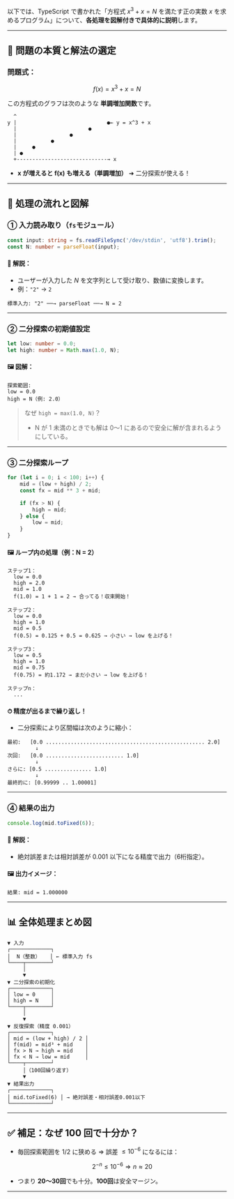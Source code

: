以下では、TypeScript で書かれた「方程式 $x^3 + x = N$ を満たす正の実数 $x$ を求めるプログラム」について、**各処理を図解付きで具体的に説明**します。

---

## 🧠 問題の本質と解法の選定

### 問題式：

$$
f(x) = x^3 + x = N
$$

この方程式のグラフは次のような **単調増加関数**です。

```
  ^
y |                             ●← y = x^3 + x
  |                       ●
  |                 ●
  |           ●
  |     ●
  | ●
  +-----------------------------→ x
```

* **x が増えると f(x) も増える（単調増加）** ➜ 二分探索が使える！

---

## 🔧 処理の流れと図解

### ① 入力読み取り（`fs`モジュール）

```ts
const input: string = fs.readFileSync('/dev/stdin', 'utf8').trim();
const N: number = parseFloat(input);
```

#### 🔎 解説：

* ユーザーが入力した $N$ を文字列として受け取り、数値に変換します。
* 例：`"2"` → `2`

```
標準入力: "2" ──→ parseFloat ──→ N = 2
```

---

### ② 二分探索の初期値設定

```ts
let low: number = 0.0;
let high: number = Math.max(1.0, N);
```

#### 🖼 図解：

```
探索範囲:
low = 0.0
high = N（例: 2.0）
```

> なぜ `high = max(1.0, N)`？
>
> * N が 1 未満のときでも解は 0〜1 にあるので安全に解が含まれるようにしている。

---

### ③ 二分探索ループ

```ts
for (let i = 0; i < 100; i++) {
    mid = (low + high) / 2;
    const fx = mid ** 3 + mid;

    if (fx > N) {
        high = mid;
    } else {
        low = mid;
    }
}
```

#### 🖼 ループ内の処理（例：N = 2）

```
ステップ1：
  low = 0.0
  high = 2.0
  mid = 1.0
  f(1.0) = 1 + 1 = 2 → 合ってる！収束開始！

ステップ2：
  low = 0.0
  high = 1.0
  mid = 0.5
  f(0.5) = 0.125 + 0.5 = 0.625 → 小さい → low を上げる！

ステップ3：
  low = 0.5
  high = 1.0
  mid = 0.75
  f(0.75) = 約1.172 → まだ小さい → low を上げる！

ステップn：
  ...
```

#### ⏱ 精度が出るまで繰り返し！

* 二分探索により区間幅は次のように縮小：

```
最初:   [0.0 ................................................... 2.0]
         ↓
次回:   [0.0 ......................... 1.0]
         ↓
さらに: [0.5 ............... 1.0]
         ↓
最終的に: [0.99999 .. 1.00001]
```

---

### ④ 結果の出力

```ts
console.log(mid.toFixed(6));
```

#### 🔎 解説：

* 絶対誤差または相対誤差が 0.001 以下になる精度で出力（6桁指定）。

#### 🖼 出力イメージ：

```
結果: mid = 1.000000
```

---

## 📊 全体処理まとめ図

```
▼ 入力
┌─────────────┐
│  N（整数）   │ ← 標準入力 fs
└────┬────────┘
     │
     ▼
▼ 二分探索の初期化
┌─────────────┐
│ low = 0     │
│ high = N    │
└────┬────────┘
     │
     ▼
▼ 反復探索（精度 0.001）
┌─────────────┐
│ mid = (low + high) / 2 │
│ f(mid) = mid³ + mid    │
│ fx > N → high = mid    │
│ fx < N → low = mid     │
└────┬────────┘
     │（100回繰り返す）
     ▼
▼ 結果出力
┌─────────────┐
│ mid.toFixed(6) │ → 絶対誤差・相対誤差0.001以下
└─────────────┘
```

---

## ✅ 補足：なぜ 100 回で十分か？

* 毎回探索範囲を 1/2 に狭める ⇒ 誤差 $\leq 10^{-6}$ になるには：

  $$
  2^{-n} \leq 10^{-6} ⇒ n ≈ 20
  $$
* つまり **20〜30回**でも十分。**100回**は安全マージン。

---
